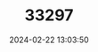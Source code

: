 ---
title: "33297"
category: "Eschweilera integricalyx"
draft: false
date: 2024-02-22 13:03:50
languages:
  Spanish; Castilian: ["Corcuncho"]
---